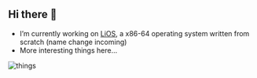 ## Hi there 👋
- I’m currently working on [LiOS](https://github.com/glolichen/lios), a x86-64 operating system written from scratch (name change incoming)
- More interesting things here...

![things](https://api.githubtrends.io/user/svg/glolichen/langs?time_range=one_year&theme=dark)
